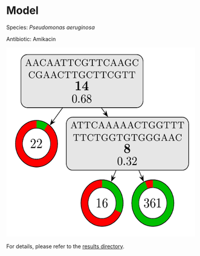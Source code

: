 
# Model

Species: *Pseudomonas aeruginosa*

Antibiotic: Amikacin

<img src="./model.png" width=500 height=500 />

For details, please refer to the [results directory](../../../../../results/cart_b/pseudomonas%20aeruginosa/amikacin/repeat_1/).

